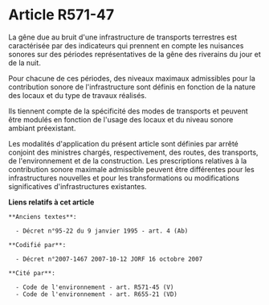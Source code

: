 # Article R571-47

La gêne due au bruit d'une infrastructure de transports terrestres est caractérisée par des indicateurs qui prennent en
compte les nuisances sonores sur des périodes représentatives de la gêne des riverains du jour et de la nuit.

Pour chacune de ces périodes, des niveaux maximaux admissibles pour la contribution sonore de l'infrastructure sont définis
en fonction de la nature des locaux et du type de travaux réalisés.

Ils tiennent compte de la spécificité des modes de transports et peuvent être modulés en fonction de l'usage des locaux et du
niveau sonore ambiant préexistant.

Les modalités d'application du présent article sont définies par arrêté conjoint des ministres chargés, respectivement, des
routes, des transports, de l'environnement et de la construction. Les prescriptions relatives à la contribution sonore
maximale admissible peuvent être différentes pour les infrastructures nouvelles et pour les transformations ou modifications
significatives d'infrastructures existantes.

**Liens relatifs à cet article**

	**Anciens textes**:

	  - Décret n°95-22 du 9 janvier 1995 - art. 4 (Ab)

	**Codifié par**:

	  - Décret n°2007-1467 2007-10-12 JORF 16 octobre 2007

	**Cité par**:

	  - Code de l'environnement - art. R571-45 (V)
	  - Code de l'environnement - art. R655-21 (VD)
